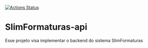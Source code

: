 [![Actions Status](https://github.com/julio-rodrigues/SlimFormaturas-api/workflows/CI/badge.svg)](https://github.com/julio-rodrigues/SlimFormaturas-api)

# SlimFormaturas-api
Esse projeto visa implementar o backend do sistema SlimFormaturas 
